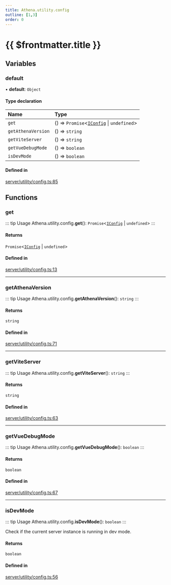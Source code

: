 ```yaml
---
title: Athena.utility.config
outline: [1,3]
order: 0
---
```


# {{ $frontmatter.title }}


## Variables

### default

• **default**: `Object`

#### Type declaration

| Name | Type |
| :------ | :------ |
| `get` | () => `Promise`<[`IConfig`](../interfaces/server_interface_iConfig_IConfig.md) \| `undefined`\> |
| `getAthenaVersion` | () => `string` |
| `getViteServer` | () => `string` |
| `getVueDebugMode` | () => `boolean` |
| `isDevMode` | () => `boolean` |

#### Defined in

[server/utility/config.ts:85](https://github.com/Stuyk/altv-athena/blob/8f61820/src/core/server/utility/config.ts#L85)

## Functions

### get

::: tip Usage
Athena.utility.config.**get**(): `Promise`<[`IConfig`](../interfaces/server_interface_iConfig_IConfig.md) \| `undefined`\>
:::

#### Returns

`Promise`<[`IConfig`](../interfaces/server_interface_iConfig_IConfig.md) \| `undefined`\>

#### Defined in

[server/utility/config.ts:13](https://github.com/Stuyk/altv-athena/blob/8f61820/src/core/server/utility/config.ts#L13)

___

### getAthenaVersion

::: tip Usage
Athena.utility.config.**getAthenaVersion**(): `string`
:::

#### Returns

`string`

#### Defined in

[server/utility/config.ts:71](https://github.com/Stuyk/altv-athena/blob/8f61820/src/core/server/utility/config.ts#L71)

___

### getViteServer

::: tip Usage
Athena.utility.config.**getViteServer**(): `string`
:::

#### Returns

`string`

#### Defined in

[server/utility/config.ts:63](https://github.com/Stuyk/altv-athena/blob/8f61820/src/core/server/utility/config.ts#L63)

___

### getVueDebugMode

::: tip Usage
Athena.utility.config.**getVueDebugMode**(): `boolean`
:::

#### Returns

`boolean`

#### Defined in

[server/utility/config.ts:67](https://github.com/Stuyk/altv-athena/blob/8f61820/src/core/server/utility/config.ts#L67)

___

### isDevMode

::: tip Usage
Athena.utility.config.**isDevMode**(): `boolean`
:::

Check if the current server instance is running in dev mode.

#### Returns

`boolean`

#### Defined in

[server/utility/config.ts:56](https://github.com/Stuyk/altv-athena/blob/8f61820/src/core/server/utility/config.ts#L56)
